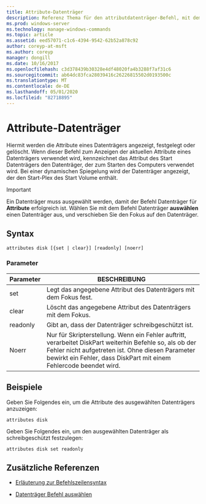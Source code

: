 ```yaml
---
title: Attribute-Datenträger
description: Referenz Thema für den attributdatenträger-Befehl, mit dem die Attribute eines Datenträgers angezeigt, festgelegt oder gelöscht werden.
ms.prod: windows-server
ms.technology: manage-windows-commands
ms.topic: article
ms.assetid: eed57071-c1c6-4394-9542-62b52a878c92
author: coreyp-at-msft
ms.author: coreyp
manager: dongill
ms.date: 10/16/2017
ms.openlocfilehash: c3d378439b30328e4df48020fa4b3288f7af31c6
ms.sourcegitcommit: ab64dc83fca28039416c26226815502d0193500c
ms.translationtype: MT
ms.contentlocale: de-DE
ms.lasthandoff: 05/01/2020
ms.locfileid: "82718895"
---
```

# <a name="attributes-disk"></a>Attribute-Datenträger

Hiermit werden die Attribute eines Datenträgers angezeigt, festgelegt oder gelöscht. Wenn dieser Befehl zum Anzeigen der aktuellen Attribute eines Datenträgers verwendet wird, kennzeichnet das Attribut des Start Datenträgers den Datenträger, der zum Starten des Computers verwendet wird. Bei einer dynamischen Spiegelung wird der Datenträger angezeigt, der den Start-Plex des Start Volume enthält.

> [!IMPORTANT]
> Ein Datenträger muss ausgewählt werden, damit der Befehl Datenträger für **Attribute** erfolgreich ist. Wählen Sie mit dem Befehl Datenträger **auswählen** einen Datenträger aus, und verschieben Sie den Fokus auf den Datenträger.

## <a name="syntax"></a>Syntax

```
attributes disk [{set | clear}] [readonly] [noerr]
```

### <a name="parameters"></a>Parameter

| Parameter | BESCHREIBUNG |
| --------- | ----------- |
| set | Legt das angegebene Attribut des Datenträgers mit dem Fokus fest. |
| clear | Löscht das angegebene Attribut des Datenträgers mit dem Fokus. |
| readonly | Gibt an, dass der Datenträger schreibgeschützt ist. |
| Noerr | Nur für Skripterstellung. Wenn ein Fehler auftritt, verarbeitet DiskPart weiterhin Befehle so, als ob der Fehler nicht aufgetreten ist. Ohne diesen Parameter bewirkt ein Fehler, dass DiskPart mit einem Fehlercode beendet wird. |

## <a name="examples"></a>Beispiele

Geben Sie Folgendes ein, um die Attribute des ausgewählten Datenträgers anzuzeigen:

```
attributes disk
```

Geben Sie Folgendes ein, um den ausgewählten Datenträger als schreibgeschützt festzulegen:

```
attributes disk set readonly
```

## <a name="additional-references"></a>Zusätzliche Referenzen

- [Erläuterung zur Befehlszeilensyntax](command-line-syntax-key.md)

- [Datenträger Befehl auswählen](select-disk.md)
